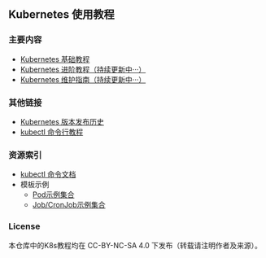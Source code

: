 ## Kubernetes 使用教程

### 主要内容

- [Kubernetes 基础教程](doc_tutorial.md)
- [Kubernetes 进阶教程（持续更新中···）](doc_tutorial_senior.md)
- [Kubernetes 维护指南（持续更新中···）](doc_maintaintion.md)

### 其他链接

- [Kubernetes 版本发布历史](https://github.com/kubernetes/kubernetes/blob/master/CHANGELOG)
- [kubectl 命令行教程](https://kubernetes.io/docs/reference/kubectl/cheatsheet/#zsh)

### 资源索引

- [kubectl 命令文档](https://kubernetes.io/docs/reference/generated/kubectl/kubectl-commands)
- 模板示例
    - [Pod示例集合](example_pod)
    - [Job/CronJob示例集合](example_job)

### License

本仓库中的K8s教程均在 CC-BY-NC-SA 4.0 下发布（转载请注明作者及来源）。

